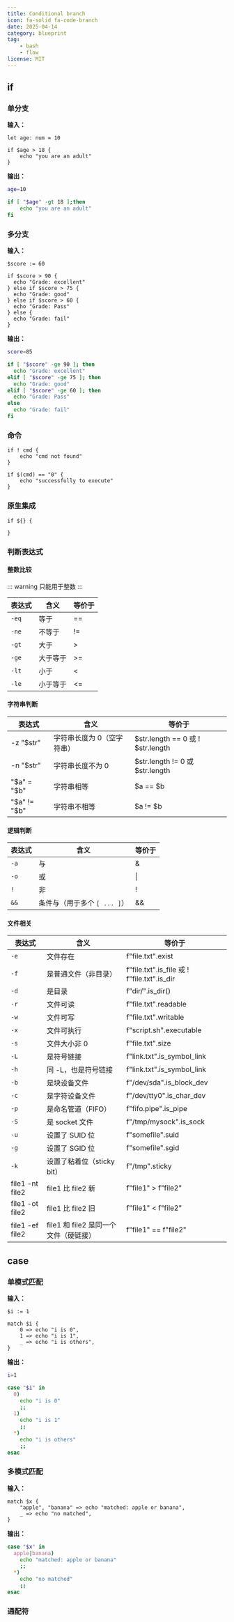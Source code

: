 ```yaml
---
title: Conditional branch
icon: fa-solid fa-code-branch
date: 2025-04-14
category: blueprint
tag: 
    - bash
    - flow
license: MIT
---
```


## if

### 单分支

**输入：**
```hulo
let age: num = 10

if $age > 18 {
    echo "you are an adult"
}
```

**输出：**
```bash
age=10

if [ "$age" -gt 18 ];then
    echo "you are an adult"
fi
```

### 多分支

**输入：**
```hulo
$score := 60

if $score > 90 {
  echo "Grade: excellent"
} else if $score > 75 {
  echo "Grade: good"
} else if $score > 60 {
  echo "Grade: Pass"
} else {
  echo "Grade: fail"
}
```

**输出：**
```bash
score=85

if [ "$score" -ge 90 ]; then
  echo "Grade: excellent"
elif [ "$score" -ge 75 ]; then
  echo "Grade: good"
elif [ "$score" -ge 60 ]; then
  echo "Grade: Pass"
else
  echo "Grade: fail"
fi
```


### 命令
```
if ! cmd {
    echo "cmd not found"
}

if $(cmd) == "0" {
    echo "successfully to execute"
}
```

### 原生集成
```
if ${} {

}
```

### 判断表达式

#### 整数比较
::: warning
只能用于整数
:::

| 表达式      | 含义 | 等价于 |
| ----------- | ----------- | ----------- |
| `-eq` |	等于	|  == |
| `-ne` |	不等于  | != |
| `-gt` |	大于	|  > |
| `-ge` |	大于等于 | >= |
| `-lt` |	小于	 | < |
| `-le` |	小于等于 | <= |

#### 字符串判断

| 表达式      | 含义 | 等价于 |
| ----------- | ----------- | ----------- |
| -z "$str" |	字符串长度为 0（空字符串）| $str.length == 0 或 ! $str.length |
| -n "$str" | 字符串长度不为 0 | $str.length != 0 或 $str.length |
| "$a" = "$b" |	字符串相等| $a == $b |
| "$a" != "$b" | 字符串不相等 | $a != $b |

#### 逻辑判断
| 表达式      | 含义 | 等价于 |
| ----------- | ----------- | ----------- |
| `-a`      | 与       | & |
| `-o`   | 或        | \| |
| `!`   | 非        | ! |
| `&&`   | 条件与（用于多个 `[ ... ]`）| && |


#### 文件相关

| 表达式      | 含义 | 等价于 |
| ----------- | ----------- | ----------- |
| `-e` | 文件存在 | f"file.txt".exist |
| `-f` | 是普通文件（非目录）| f"file.txt".is_file 或 ! f"file.txt".is_dir |
| `-d` | 是目录 | f"dir/".is_dir() |
| `-r` | 文件可读 |	f"file.txt".readable |
| `-w` | 文件可写 | f"file.txt".writable |
| `-x` | 文件可执行 | f"script.sh".executable |
| `-s` | 文件大小非 0 | f"file.txt".size |
| `-L` | 是符号链接 | f"link.txt".is_symbol_link |
| `-h` | 同 -L，也是符号链接 | f"link.txt".is_symbol_link |
| `-b` | 是块设备文件 | f"/dev/sda".is_block_dev |
| `-c` | 是字符设备文件 | f"/dev/tty0".is_char_dev |
| `-p` | 是命名管道（FIFO）| f"fifo.pipe".is_pipe |
| `-S` | 是 socket 文件	| f"/tmp/mysock".is_sock |
| `-u` | 设置了 SUID 位 | f"somefile".suid |
| `-g` | 设置了 SGID 位	| f"somefile".sgid |
| `-k` | 设置了粘着位（sticky bit）| f"/tmp".sticky |
| file1 -nt file2 |	file1 比 file2 新 |	f"file1" > f"file2" |
| file1 -ot file2 | file1 比 file2 旧 |	f"file1" < f"file2" |
| file1 -ef file2 | file1 和 file2 是同一个文件（硬链接）|	f"file1" == f"file2" |

## case

### 单模式匹配

**输入：**
```hulo
$i := 1

match $i {
    0 => echo "i is 0",
    1 => echo "i is 1",
    _ => echo "i is others",
}
```

**输出：**
```bash
i=1

case "$i" in
  0)
    echo "i is 0"
    ;;
  1)
    echo "i is 1"
    ;;
  *)
    echo "i is others"
    ;;
esac
```

### 多模式匹配

**输入：**
```hulo
match $x {
    "apple", "banana" => echo "matched: apple or banana",
    _ => echo "no matched",
}
```

**输出：**
```bash
case "$x" in
  apple|banana)
    echo "matched: apple or banana"
    ;;
  *)
    echo "no matched"
    ;;
esac
```

### 通配符
